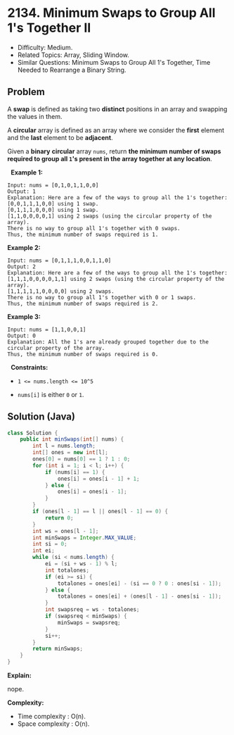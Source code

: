 # 2134. Minimum Swaps to Group All 1's Together II

- Difficulty: Medium.
- Related Topics: Array, Sliding Window.
- Similar Questions: Minimum Swaps to Group All 1's Together, Time Needed to Rearrange a Binary String.

## Problem

A **swap** is defined as taking two **distinct** positions in an array and swapping the values in them.

A **circular** array is defined as an array where we consider the **first** element and the **last** element to be **adjacent**.

Given a **binary** **circular** array ```nums```, return **the minimum number of swaps required to group all **```1```**'s present in the array together at **any location****.

 
**Example 1:**

```
Input: nums = [0,1,0,1,1,0,0]
Output: 1
Explanation: Here are a few of the ways to group all the 1's together:
[0,0,1,1,1,0,0] using 1 swap.
[0,1,1,1,0,0,0] using 1 swap.
[1,1,0,0,0,0,1] using 2 swaps (using the circular property of the array).
There is no way to group all 1's together with 0 swaps.
Thus, the minimum number of swaps required is 1.
```

**Example 2:**

```
Input: nums = [0,1,1,1,0,0,1,1,0]
Output: 2
Explanation: Here are a few of the ways to group all the 1's together:
[1,1,1,0,0,0,0,1,1] using 2 swaps (using the circular property of the array).
[1,1,1,1,1,0,0,0,0] using 2 swaps.
There is no way to group all 1's together with 0 or 1 swaps.
Thus, the minimum number of swaps required is 2.
```

**Example 3:**

```
Input: nums = [1,1,0,0,1]
Output: 0
Explanation: All the 1's are already grouped together due to the circular property of the array.
Thus, the minimum number of swaps required is 0.
```

 
**Constraints:**


	
- ```1 <= nums.length <= 10^5```
	
- ```nums[i]``` is either ```0``` or ```1```.



## Solution (Java)

```java
class Solution {
    public int minSwaps(int[] nums) {
        int l = nums.length;
        int[] ones = new int[l];
        ones[0] = nums[0] == 1 ? 1 : 0;
        for (int i = 1; i < l; i++) {
            if (nums[i] == 1) {
                ones[i] = ones[i - 1] + 1;
            } else {
                ones[i] = ones[i - 1];
            }
        }
        if (ones[l - 1] == l || ones[l - 1] == 0) {
            return 0;
        }
        int ws = ones[l - 1];
        int minSwaps = Integer.MAX_VALUE;
        int si = 0;
        int ei;
        while (si < nums.length) {
            ei = (si + ws - 1) % l;
            int totalones;
            if (ei >= si) {
                totalones = ones[ei] - (si == 0 ? 0 : ones[si - 1]);
            } else {
                totalones = ones[ei] + (ones[l - 1] - ones[si - 1]);
            }
            int swapsreq = ws - totalones;
            if (swapsreq < minSwaps) {
                minSwaps = swapsreq;
            }
            si++;
        }
        return minSwaps;
    }
}
```

**Explain:**

nope.

**Complexity:**

* Time complexity : O(n).
* Space complexity : O(n).
